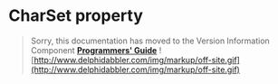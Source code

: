 <a href='Hidden comment: 
$Rev$
$Date$
'></a>

# CharSet property #

> Sorry, this documentation has moved to the Version Information Component **[Programmers' Guide](http://wiki.delphidabbler.com/index.php/Docs/TPJVersionInfoCharSet)** ![http://www.delphidabbler.com/img/markup/off-site.gif](http://www.delphidabbler.com/img/markup/off-site.gif)
